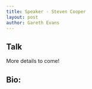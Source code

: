```yaml
---
title: Speaker - Steven Cooper
layout: post
author: Gareth Evans
---
```


## Talk
  
More details to come!

## Bio:
 

